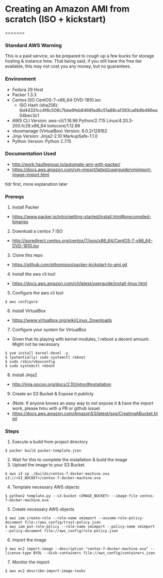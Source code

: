 # Creating an Amazon AMI from scratch (ISO + kickstart)
=======

### Standard AWS Warning
This is a paid service, so be prepared to cough up a few bucks for storage hosting & instance time. That being said, if you still have the free tier available, this may not cost you any money, but no guarantees.


### Environment
+ Fedora 29 Host
+ Packer 1.3.3
+ Centos ISO CentOS-7-x86_64-DVD-1810.iso
  + ISO Hash (sha256): 6d44331cc4f6c506c7bbe9feb8468fad6c51a88ca1393ca6b8b486ea04bec3c1
+ AWS CLI Version: aws-cli/1.16.96 Python/2.7.15 Linux/4.20.3-200.fc29.x86_64 botocore/1.12.86
+ vboxmanage (VirtualBox) Version: 6.0.2r128162
+ Jinja Version: Jinja2-2.10 MarkupSafe-1.1.0
+ Python Version: Python 2.7.15

### Documentation Used
+ http://work.haufegroup.io/automate-ami-with-packer/
+ https://docs.aws.amazon.com/vm-import/latest/userguide/vmimport-image-import.html

tldr first, more explanation later

### Prereqs
1. Install Packer
  + https://www.packer.io/intro/getting-started/install.html#precompiled-binaries
2. Download a centos 7 ISO
  + http://isoredirect.centos.org/centos/7/isos/x86_64/CentOS-7-x86_64-DVD-1810.iso
3. Clone this repo
  + https://github.com/pthomison/packer-kickstart-to-ami.git
4. Install the aws cli tool
  + https://docs.aws.amazon.com/cli/latest/userguide/install-linux.html
5. Configure the aws cli tool

```
$ aws configure
```
6. Install VirtualBox
  + https://www.virtualbox.org/wiki/Linux_Downloads
7. Configure your system for VirtualBox
  + Given that its playing with kernel modules, I reboot a decent amount. Might not be necessary

```
$ yum install kernel-devel -y
$ (potentially) sudo systemctl reboot
$ sudo /sbin/vboxconfig
$ sudo systemctl reboot
```
8. Install Jinja2
  + http://jinja.pocoo.org/docs/2.10/intro/#installation
9. Create an S3 Bucket & Expose it publicly
  + (Note: If anyone knows an easy way to not expose it & have the import work, please hmu with a PR or github issue)
  + https://docs.aws.amazon.com/AmazonS3/latest/gsg/CreatingABucket.html


### Steps
1. Execute a build from project directory

```
$ packer build packer-template.json
```
2. Wait for this to complete the installation & build the image
3. Upload the image to your S3 Bucket

```
$ aws s3 cp ./builds/centos-7-docker-machine.ova s3://<S3_BUCKET>/centos-7-docker-machine.ova
```
4. Template necessary AWS objects

```
$ python2 template.py --s3-bucket <IMAGE_BUCKET> --image-file centos-7-docker-machine.ova
```
5. Create necessary AWS objects

```
$ aws iam create-role --role-name vmimport --assume-role-policy-document file://aws_config/trust-policy.json
$ aws iam put-role-policy --role-name vmimport --policy-name vmimport --policy-document file://aws_config/role-policy.json
```
6. Import the image

```
$ aws ec2 import-image --description "centos-7-docker-machine.ova" --license-type BYOL --disk-containers file://aws_config/containers.json
```

7. Monitor the import

```
$ aws ec2 describe-import-image-tasks
```
